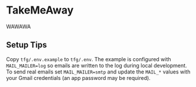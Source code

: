 # TakeMeAway
WAWAWA

## Setup Tips

Copy `tfg/.env.example` to `tfg/.env`.
The example is configured with `MAIL_MAILER=log` so emails are written to the log during local development.
To send real emails set `MAIL_MAILER=smtp` and update the `MAIL_*` values with your Gmail credentials (an app password may be required).